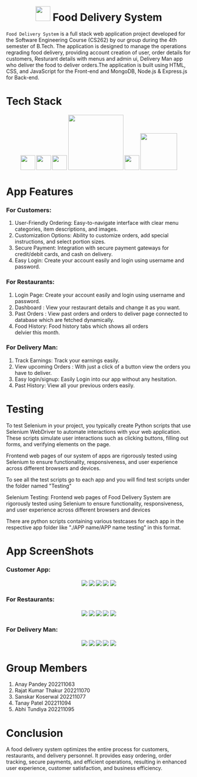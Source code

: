 <h1 align="center">
    <img src="https://github.com/acevaliant420/ProjectHub_SE/blob/Submission-Food-Delivery-System/icons/logo.png?raw=true"logo.png"&response-content-type=image%2Fpng&X-Amz-Signature=9b02405c1ee5237ec642a7d73189d06bc45ea2a3b3d3e3a5dccbca055f1ea946" width=40>
    Food Delivery System
</h1>

`Food Delivery System` is a full stack web application project developed for the Software Engineering Course (CS262) by our group during the 4th semester of B.Tech. The application is designed to manage the operations regrading food delivery, providing account creation of user, order details for customers, Resturant details with menus and admin ui, Delivery Man app who deliver the food to deliver orders.The application is built using HTML, CSS, and JavaScript for the Front-end and MongoDB, Node.js & Express.js for Back-end.

<h1 align="left">
    Tech Stack
</h1>

<h4 align="center"> 
     <img src="https://github.com/acevaliant420/ProjectHub_SE/blob/Submission-Food-Delivery-System/icons/html-5.png?raw=true" width=40>
     <img src="https://github.com/acevaliant420/ProjectHub_SE/blob/Submission-Food-Delivery-System/icons/css-3.png?raw=true" width=40>
     <img src="https://github.com/acevaliant420/ProjectHub_SE/blob/Submission-Food-Delivery-System/icons/js.png?raw=true" width=40>
     <img src="https://github.com/acevaliant420/ProjectHub_SE/blob/Submission-Food-Delivery-System/icons/MongoDB_Logo.svg.png?raw=true" width=150>
     <img src="https://github.com/acevaliant420/ProjectHub_SE/blob/Submission-Food-Delivery-System/icons/nodejs.png?raw=true" width=40>
     <img src="https://github.com/acevaliant420/ProjectHub_SE/blob/Submission-Food-Delivery-System/icons/1_i2fRBk3GsYLeUk_Rh7AzHw.png?raw=true" width=100>
</h4>

<h1 align="left">
    App Features
</h1>

### For Customers:

1. User-Friendly Ordering: Easy-to-navigate interface with clear menu categories, item descriptions, and images.
2. Customization Options: Ability to customize orders, add special instructions, and select portion sizes.
3. Secure Payment: Integration with secure payment gateways for credit/debit cards, and cash on delivery.
4. Easy Login: Create your account easily and login using username and password.

### For Restaurants:

1. Login Page: Create your account easily and login using username and password.
2. Dashboard : View your restaurant details and change it as you want.
3. Past Orders : View past orders and orders to deliver page connected to database which are fetched dynamically.
4. Food History: Food history tabs which shows all orders delvier this month.

### For Delivery Man:

1. Track Earnings: Track your earnings easily.
2. View upcoming Orders : With just a click of a button view the orders you have to deliver.
3. Easy login/signup: Easily Login into our app without any hesitation.
4. Past History: View all your previous orders easily.

<h1 align="left">
    Testing
</h1>

To test Selenium in your project, you typically create Python scripts that use Selenium WebDriver to automate interactions with your web application. These scripts simulate user interactions such as clicking buttons, filling out forms, and verifying elements on the page.

Frontend web pages of our system of apps are rigorously tested using Selenium to ensure functionality, responsiveness, and user experience across different browsers and devices.

To see all the test scripts go to each app and you will find test scripts under the folder named "Testing"

Selenium Testing: Frontend web pages of Food Delivery System are rigorously tested using Selenium to ensure functionality, responsiveness, and user experience across different browsers and devices

There are python scripts containing various testcases for each app in the respective app folder like "./APP name/APP name testing" in this format.


<h1 align="left">
    App ScreenShots
</h1>

### Customer App:

<h4 align="center"> 
     <img src="https://github.com/acevaliant420/ProjectHub_SE/blob/Submission-Food-Delivery-System/1.%20Customer%20App%20ss/home-screen.jpg?raw=true" >
     <img src="https://github.com/acevaliant420/ProjectHub_SE/blob/Submission-Food-Delivery-System/1.%20Customer%20App%20ss/login.jpg?raw=true">
     <img src="https://github.com/acevaliant420/ProjectHub_SE/blob/Submission-Food-Delivery-System/1.%20Customer%20App%20ss/menu.jpg?raw=true">
     <img src="https://github.com/acevaliant420/ProjectHub_SE/blob/Submission-Food-Delivery-System/1.%20Customer%20App%20ss/cart.jpg?raw=true">
     <img src="https://github.com/acevaliant420/ProjectHub_SE/blob/Submission-Food-Delivery-System/1.%20Customer%20App%20ss/payment.jpg?raw=true">
</h4>

### For Restaurants:

<h4 align="center"> 
     <img src="https://github.com/acevaliant420/ProjectHub_SE/blob/Submission-Food-Delivery-System/3.%20Restaurant%20App%20ss/dashboard.jpg?raw=true">
     <img src="https://github.com/acevaliant420/ProjectHub_SE/blob/Submission-Food-Delivery-System/3.%20Restaurant%20App%20ss/login.jpg?raw=true">
     <img src="https://github.com/acevaliant420/ProjectHub_SE/blob/Submission-Food-Delivery-System/3.%20Restaurant%20App%20ss/history.jpg?raw=true">
     <img src="https://github.com/acevaliant420/ProjectHub_SE/blob/Submission-Food-Delivery-System/3.%20Restaurant%20App%20ss/pastorders.jpg?raw=true">
     <img src="https://github.com/acevaliant420/ProjectHub_SE/blob/Submission-Food-Delivery-System/3.%20Restaurant%20App%20ss/changepassword.jpg?raw=true">
</h4>

### For Delivery Man:

<h4 align="center"> 
     <img src="https://github.com/acevaliant420/ProjectHub_SE/blob/Submission-Food-Delivery-System/2.%20Delivery%20Man%20ss/homepage.jpg?raw=true">
     <img src="https://github.com/acevaliant420/ProjectHub_SE/blob/Submission-Food-Delivery-System/2.%20Delivery%20Man%20ss/login.jpg?raw=true">
     <img src="https://github.com/acevaliant420/ProjectHub_SE/blob/Submission-Food-Delivery-System/2.%20Delivery%20Man%20ss/upcoming.jpg?raw=true">
     <img src="https://github.com/acevaliant420/ProjectHub_SE/blob/Submission-Food-Delivery-System/2.%20Delivery%20Man%20ss/past.jpg?raw=true">
     <img src="https://github.com/acevaliant420/ProjectHub_SE/blob/Submission-Food-Delivery-System/2.%20Delivery%20Man%20ss/earnings.jpg?raw=true">
</h4>


<h1 align="left">
    Group Members
</h1>

1. Anay Pandey                   202211063
2. Rajat Kumar Thakur        202211070
3. Sanskar Koserwal            202211077
4. Tanay Patel		        202211094
5. Abhi Tundiya 		        202211095

<h1 align="left">
    Conclusion
</h1>

A food delivery system optimizes the entire process for customers, restaurants, and delivery personnel. It provides easy ordering, order tracking, secure payments, and efficient operations, resulting in enhanced user experience, customer satisfaction, and business efficiency.